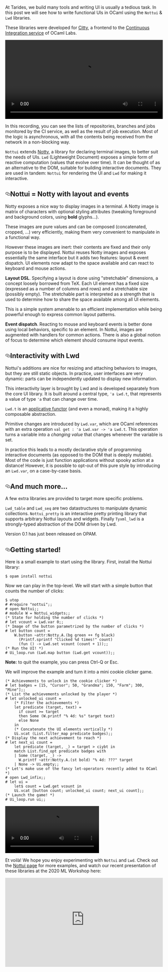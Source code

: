 <p>At Tarides, we build many tools and writing UI is usually a tedious task. In this post we will see how to write functional UIs in OCaml using the <code>Nottui</code> &#x26; <code>Lwd</code> libraries.</p>
<p>These libraries were developed for <a href="https://github.com/ocurrent/citty">Citty</a>, a frontend to the <a href="https://github.com/ocurrent/ocaml-ci">Continuous Integration service</a> of OCaml Labs.</p>
<div>
  <video controls width="100%">
    <source src="./nottui-citty.mp4" type="video/mp4" />
    <source src="./nottui-citty.webm" type="video/webm;codecs=vp9" />
  </video>
</div>
<p>In this recording, you can see the lists of repositories, branches and jobs monitored by the CI service, as well as the result of job execution. Most of the logic is asynchronous, with all the contents being received from the network in a non-blocking way.</p>
<p><code>Nottui</code> extends <a href="https://github.com/pqwy/notty">Notty</a>, a library for declaring terminal images, to better suit the needs of UIs. <code>Lwd</code> (Lightweight Document) exposes a simple form of reactive computation (values that evolve over time). It can be thought of as an alternative to the DOM, suitable for building interactive documents.
They are used in tandem: <code>Nottui</code> for rendering the UI and <code>Lwd</code> for making it interactive.</p>
<h2 id="nottui--notty-with-layout-and-events" style="position:relative;"><a href="#nottui--notty-with-layout-and-events" aria-label="nottui  notty with layout and events permalink" class="anchor before"><svg aria-hidden="true" focusable="false" height="16" version="1.1" viewBox="0 0 16 16" width="16"><path fill-rule="evenodd" d="M4 9h1v1H4c-1.5 0-3-1.69-3-3.5S2.55 3 4 3h4c1.45 0 3 1.69 3 3.5 0 1.41-.91 2.72-2 3.25V8.59c.58-.45 1-1.27 1-2.09C10 5.22 8.98 4 8 4H4c-.98 0-2 1.22-2 2.5S3 9 4 9zm9-3h-1v1h1c1 0 2 1.22 2 2.5S13.98 12 13 12H9c-.98 0-2-1.22-2-2.5 0-.83.42-1.64 1-2.09V6.25c-1.09.53-2 1.84-2 3.25C6 11.31 7.55 13 9 13h4c1.45 0 3-1.69 3-3.5S14.5 6 13 6z"></path></svg></a>Nottui = Notty with layout and events</h2>
<p>Notty exposes a nice way to display images in a terminal. A Notty image is matrix of characters with optional styling attributes (tweaking foreground and background colors, using <strong>bold</strong> glyphs...).</p>
<p>These images are pure values and can be composed (concatenated, cropped, ...) very efficiently, making them very convenient to manipulate in a functional way.</p>
<p>However these images are inert: their contents are fixed and their only purpose is to be displayed. Nottui reuses Notty images and exposes essentially the same interface but it adds two features: layout &#x26; event dispatch. UI elements now adapt to the space available and can react to keyboard and mouse actions.</p>
<p><strong>Layout DSL</strong>. Specifying a layout is done using "stretchable" dimensions, a concept loosely borrowed from TeX. Each UI element has a fixed size (expressed as a number of columns and rows) and a stretchable size (possibly empty). The stretchable part is interpreted as a strength that is used to determine how to share the space available among all UI elements.</p>
<p>This is a simple system amenable to an efficient implementation while being powerful enough to express common layout patterns.</p>
<p><strong>Event dispatch</strong>. Reacting to mouse and keyboard events is better done using local behaviors, specific to an element. In Nottui, images are augmented with handlers for common actions. There is also a global notion of focus to determine which element should consume input events.</p>
<h2 id="interactivity-with-lwd" style="position:relative;"><a href="#interactivity-with-lwd" aria-label="interactivity with lwd permalink" class="anchor before"><svg aria-hidden="true" focusable="false" height="16" version="1.1" viewBox="0 0 16 16" width="16"><path fill-rule="evenodd" d="M4 9h1v1H4c-1.5 0-3-1.69-3-3.5S2.55 3 4 3h4c1.45 0 3 1.69 3 3.5 0 1.41-.91 2.72-2 3.25V8.59c.58-.45 1-1.27 1-2.09C10 5.22 8.98 4 8 4H4c-.98 0-2 1.22-2 2.5S3 9 4 9zm9-3h-1v1h1c1 0 2 1.22 2 2.5S13.98 12 13 12H9c-.98 0-2-1.22-2-2.5 0-.83.42-1.64 1-2.09V6.25c-1.09.53-2 1.84-2 3.25C6 11.31 7.55 13 9 13h4c1.45 0 3-1.69 3-3.5S14.5 6 13 6z"></path></svg></a>Interactivity with Lwd</h2>
<p>Nottui's additions are nice for resizing and attaching behaviors to images, but they are still static objects. In practice, user interfaces are very dynamic: parts can be independently updated to display new information.</p>
<p>This interactivity layer is brought by Lwd and is developed separately from the core UI library. It is built around a central type, <code>'a Lwd.t</code>, that represents a value of type <code>'a</code> that can change over time.</p>
<p><code>Lwd.t</code> is an <a href="https://en.wikipedia.org/wiki/Applicative_functor">applicative functor</a> (and even a monad), making it a highly composable abstraction.</p>
<p>Primitive changes are introduced by <code>Lwd.var</code>, which are OCaml references with an extra operation <code>val get : 'a Lwd.var -> 'a Lwd.t</code>. This operation turns a variable into a <em>changing value</em> that changes whenever the variable is set.</p>
<p>In practice this leads to a mostly declarative style of programming interactive documents (as opposed to the DOM that is deeply mutable). Most of the code is just function applications without spooky action at a distance! However, it is possible to opt-out of this pure style by introducing an <code>Lwd.var</code>, on a case-by-case basis.</p>
<h2 id="and-much-more" style="position:relative;"><a href="#and-much-more" aria-label="and much more permalink" class="anchor before"><svg aria-hidden="true" focusable="false" height="16" version="1.1" viewBox="0 0 16 16" width="16"><path fill-rule="evenodd" d="M4 9h1v1H4c-1.5 0-3-1.69-3-3.5S2.55 3 4 3h4c1.45 0 3 1.69 3 3.5 0 1.41-.91 2.72-2 3.25V8.59c.58-.45 1-1.27 1-2.09C10 5.22 8.98 4 8 4H4c-.98 0-2 1.22-2 2.5S3 9 4 9zm9-3h-1v1h1c1 0 2 1.22 2 2.5S13.98 12 13 12H9c-.98 0-2-1.22-2-2.5 0-.83.42-1.64 1-2.09V6.25c-1.09.53-2 1.84-2 3.25C6 11.31 7.55 13 9 13h4c1.45 0 3-1.69 3-3.5S14.5 6 13 6z"></path></svg></a>And much more...</h2>
<p>A few extra libraries are provided to target more specific problems.</p>
<p><code>Lwd_table</code> and <code>Lwd_seq</code> are two datastructures to manipulate dynamic collections. <code>Nottui_pretty</code> is an interactive pretty printing library that supports arbitrary Nottui layouts and widgets. Finally <code>Tyxml_lwd</code> is a strongly-typed abstraction of the DOM driven by Lwd.</p>
<p>Version 0.1 has just been released on OPAM.</p>
<h2 id="getting-started" style="position:relative;"><a href="#getting-started" aria-label="getting started permalink" class="anchor before"><svg aria-hidden="true" focusable="false" height="16" version="1.1" viewBox="0 0 16 16" width="16"><path fill-rule="evenodd" d="M4 9h1v1H4c-1.5 0-3-1.69-3-3.5S2.55 3 4 3h4c1.45 0 3 1.69 3 3.5 0 1.41-.91 2.72-2 3.25V8.59c.58-.45 1-1.27 1-2.09C10 5.22 8.98 4 8 4H4c-.98 0-2 1.22-2 2.5S3 9 4 9zm9-3h-1v1h1c1 0 2 1.22 2 2.5S13.98 12 13 12H9c-.98 0-2-1.22-2-2.5 0-.83.42-1.64 1-2.09V6.25c-1.09.53-2 1.84-2 3.25C6 11.31 7.55 13 9 13h4c1.45 0 3-1.69 3-3.5S14.5 6 13 6z"></path></svg></a>Getting started!</h2>
<p>Here is a small example to start using the library. First, install the Nottui library:</p>
<div class="gatsby-highlight" data-language="sh"><pre class="language-sh"><code class="language-sh">$ opam install nottui</code></pre></div>
<p>Now we can play in the top-level. We will start with a simple button that counts the number of clicks:</p>
<div class="gatsby-highlight" data-language="ocaml"><pre class="language-ocaml"><code class="language-ocaml"><span class="token operator">$</span> utop
# <span class="token directive important">#require</span> <span class="token string">"nottui"</span><span class="token punctuation">;</span><span class="token punctuation">;</span>
# <span class="token keyword">open</span> <span class="token module variable">Nottui</span><span class="token punctuation">;</span><span class="token punctuation">;</span>
# <span class="token keyword">module</span> W <span class="token operator">=</span> <span class="token module variable">Nottui_widgets</span><span class="token punctuation">;</span><span class="token punctuation">;</span>
<span class="token comment">(* State for holding the number of clicks *)</span>
# <span class="token keyword">let</span> vcount <span class="token operator">=</span> <span class="token module variable">Lwd</span><span class="token punctuation">.</span>var <span class="token number">0</span><span class="token punctuation">;</span><span class="token punctuation">;</span>
<span class="token comment">(* Image of the button parametrized by the number of clicks *)</span>
# <span class="token keyword">let</span> button count <span class="token operator">=</span>
    W<span class="token punctuation">.</span>button <span class="token label function">~attr</span><span class="token punctuation">:</span><span class="token module variable">Notty</span><span class="token punctuation">.</span>A<span class="token punctuation">.</span><span class="token punctuation">(</span>bg green <span class="token operator">++</span> fg black<span class="token punctuation">)</span>
      <span class="token punctuation">(</span><span class="token module variable">Printf</span><span class="token punctuation">.</span>sprintf <span class="token string">"Clicked %d times!"</span> count<span class="token punctuation">)</span>
      <span class="token punctuation">(</span><span class="token keyword">fun</span> <span class="token punctuation">(</span><span class="token punctuation">)</span> <span class="token operator">-></span> <span class="token module variable">Lwd</span><span class="token punctuation">.</span>set vcount <span class="token punctuation">(</span>count <span class="token operator">+</span> <span class="token number">1</span><span class="token punctuation">)</span><span class="token punctuation">)</span><span class="token punctuation">;</span><span class="token punctuation">;</span>
<span class="token comment">(* Run the UI! *)</span>
# <span class="token module variable">Ui_loop</span><span class="token punctuation">.</span>run <span class="token punctuation">(</span><span class="token module variable">Lwd</span><span class="token punctuation">.</span>map button <span class="token punctuation">(</span><span class="token module variable">Lwd</span><span class="token punctuation">.</span>get vcount<span class="token punctuation">)</span><span class="token punctuation">)</span><span class="token punctuation">;</span><span class="token punctuation">;</span></code></pre></div>
<p><strong>Note:</strong> to quit the example, you can press Ctrl-Q or Esc.</p>
<p>We will improve the example and turn it into a mini cookie clicker game.</p>
<div class="gatsby-highlight" data-language="ocaml"><pre class="language-ocaml"><code class="language-ocaml"><span class="token comment">(* Achievements to unlock in the cookie clicker *)</span>
# <span class="token keyword">let</span> badges <span class="token operator">=</span> <span class="token punctuation">[</span><span class="token number">15</span><span class="token punctuation">,</span> <span class="token string">"Cursor"</span><span class="token punctuation">;</span> <span class="token number">50</span><span class="token punctuation">,</span> <span class="token string">"Grandma"</span><span class="token punctuation">;</span> <span class="token number">150</span><span class="token punctuation">,</span> <span class="token string">"Farm"</span><span class="token punctuation">;</span> <span class="token number">300</span><span class="token punctuation">,</span> <span class="token string">"Mine"</span><span class="token punctuation">]</span><span class="token punctuation">;</span><span class="token punctuation">;</span>
<span class="token comment">(* List the achievements unlocked by the player *)</span>
# <span class="token keyword">let</span> unlocked_ui count <span class="token operator">=</span>
    <span class="token comment">(* Filter the achievements *)</span>
    <span class="token keyword">let</span> predicate <span class="token punctuation">(</span>target<span class="token punctuation">,</span> text<span class="token punctuation">)</span> <span class="token operator">=</span>
      <span class="token keyword">if</span> count <span class="token operator">>=</span> target
      <span class="token keyword">then</span> <span class="token module variable">Some</span> <span class="token punctuation">(</span>W<span class="token punctuation">.</span>printf <span class="token string">"% 4d: %s"</span> target text<span class="token punctuation">)</span>
      <span class="token keyword">else</span> <span class="token module variable">None</span>
    <span class="token keyword">in</span>
    <span class="token comment">(* Concatenate the UI elements vertically *)</span>
    <span class="token module variable">Ui</span><span class="token punctuation">.</span>vcat <span class="token punctuation">(</span><span class="token module variable">List</span><span class="token punctuation">.</span>filter_map predicate badges<span class="token punctuation">)</span><span class="token punctuation">;</span><span class="token punctuation">;</span>
<span class="token comment">(* Display the next achievement to reach *)</span>
# <span class="token keyword">let</span> next_ui count <span class="token operator">=</span>
    <span class="token keyword">let</span> predicate <span class="token punctuation">(</span>target<span class="token punctuation">,</span> <span class="token punctuation">_</span><span class="token punctuation">)</span> <span class="token operator">=</span> target <span class="token operator">></span> ciybt <span class="token keyword">in</span>
    <span class="token keyword">match</span> <span class="token module variable">List</span><span class="token punctuation">.</span>find_opt predicate badges <span class="token keyword">with</span>
    <span class="token operator">|</span> <span class="token module variable">Some</span> <span class="token punctuation">(</span>target<span class="token punctuation">,</span> <span class="token punctuation">_</span><span class="token punctuation">)</span> <span class="token operator">-></span>
      W<span class="token punctuation">.</span>printf <span class="token label function">~attr</span><span class="token punctuation">:</span><span class="token module variable">Notty</span><span class="token punctuation">.</span>A<span class="token punctuation">.</span><span class="token punctuation">(</span>st bold<span class="token punctuation">)</span> <span class="token string">"% 4d: ???"</span> target
    <span class="token operator">|</span> <span class="token module variable">None</span> <span class="token operator">-></span> <span class="token module variable">Ui</span><span class="token punctuation">.</span>empty<span class="token punctuation">;</span><span class="token punctuation">;</span>
<span class="token comment">(* Let's make use of the fancy let-operators recently added to OCaml *)</span>
# <span class="token keyword">open</span> <span class="token module variable">Lwd_infix</span><span class="token punctuation">;</span><span class="token punctuation">;</span>
# <span class="token keyword">let</span> ui <span class="token operator">=</span>
    <span class="token keyword">let</span><span class="token operator">$</span> count <span class="token operator">=</span> <span class="token module variable">Lwd</span><span class="token punctuation">.</span>get vcount <span class="token keyword">in</span>
    <span class="token module variable">Ui</span><span class="token punctuation">.</span>vcat <span class="token punctuation">[</span>button count<span class="token punctuation">;</span> unlocked_ui count<span class="token punctuation">;</span> next_ui count<span class="token punctuation">]</span><span class="token punctuation">;</span><span class="token punctuation">;</span>
<span class="token comment">(* Launch the game! *)</span>
# <span class="token module variable">Ui_loop</span><span class="token punctuation">.</span>run ui<span class="token punctuation">;</span><span class="token punctuation">;</span></code></pre></div>
<div>
  <video controls>
    <source src="./nottui-cookie-clicker.mp4" type="video/mp4" />
    <source src="./nottui-cookie-clicker.webm" type="video/webm;codecs=vp9" />
  </video>
</div>
<p>Et voilà! We hope you enjoy experimenting with <code>Nottui</code> and <code>Lwd</code>. Check out the <a href="https://github.com/let-def/lwd/tree/master/lib/nottui">Nottui page</a> for more examples, and watch our recent presentation of these libraries at the 2020 ML Workshop here:</p>
<div style="position: relative; width: 100%; height: 0; padding-bottom: 56.25%">
  <iframe
    style="position: absolute; width: 100%; height: 100%; left: 0; right: 0"
    src="https://www.youtube-nocookie.com/embed/w7jc35kgBZE" frameborder="0"
    allow="accelerometer; autoplay; encrypted-media; gyroscope; picture-in-picture"
    allowfullscreen>
  </iframe>
</div>
